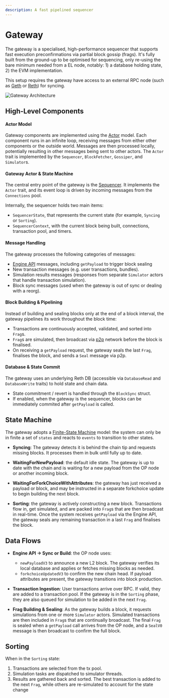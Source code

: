 ```yaml
---
description: A fast pipelined sequencer
---
```


# Gateway

The gateway is a specialised, high-performance sequencer that supports fast execution preconfirmations via partial block gossip (frags). It's fully built from the ground-up to be optimised for sequencing, only re-using the bare minimum needed from a EL node, notably: 1) a database holding state, 2) the EVM implementation.

This setup requires the gateway have access to an external RPC node (such as [Geth](https://github.com/ethereum/go-ethereum) or [Reth](https://github.com/paradigmxyz/reth)) for syncing.

![Gateway Architecture](/img/architecture.png)

## High-Level Components

#### Actor Model

Gateway components are implemented using the [Actor](https://en.wikipedia.org/wiki/Actor_model) model.
Each component runs in an infinite loop, receiving messages from either other components or the outside world. Messages are then processed locally, potentially resulting in other messages being sent to other actors. The `Actor` trait is implemented by the `Sequencer`, `BlockFetcher`, `Gossiper`, and `Simulator`s.

#### Gateway Actor & State Machine

The central entry point of the gateway is the [Sequencer](https://github.com/gattaca-com/based-op/blob/main/based/crates/sequencer/src/lib.rs#L59). It implements the `Actor` trait, and its event loop is driven by incoming messages from the `Connections` pool.  

Internally, the sequencer holds two main items:
- `SequencerState`, that represents the current state (for example, `Syncing` or `Sorting`).
- `SequencerContext`, with the current block being built, connections, transaction pool, and timers.

#### Message Handling

The gateway processes the following categories of messages:
- [Engine API](https://specs.optimism.io/protocol/exec-engine.html) messages, including `getPayload` to trigger block sealing
- New transaction messages (e.g. user transactions, bundles).
- Simulation results messages (responses from separate `Simulator` actors that handle transaction simulation).
- Block sync messages (used when the gateway is out of sync or dealing with a reorg).

#### Block Building & Pipelining

Instead of building and sealing blocks only at the end of a block interval, the gateway pipelines its work throughout the block time:
- Transactions are continuously accepted, validated, and sorted into `Frag`s.
- `Frag`s are simulated, then broadcast via [p2p](/architecture/p2p) network before the block is finalised.
- On receiving a `getPayload` request, the gateway seals the last `Frag`, finalises the block, and sends a `Seal` message via p2p.

#### Database & State Commit
   The gateway uses an underlying Reth DB (accessible via `DatabaseRead` and `DatabaseWrite` traits) to hold state and chain data.
   - State commitment / revert is handled through the `BlockSync` struct.
   - If enabled, when the gateway is the sequencer, blocks can be immediately commited after `getPayload` is called.

## State Machine
The gateway adopts a [Finite-State Machine](https://en.wikipedia.org/wiki/Finite-state_machine) model: the system can only be in finite a set of `states` and reacts to `events` to transition to other states.

- **Syncing**: The gateway detects it is behind the chain tip and requests missing blocks. It processes them in bulk until fully up to date.

- **WaitingForNewPayload**: the default idle state. The gateway is up to date with the chain and is waiting for a new payload from the OP node or another incoming block.

- **WaitingForForkChoiceWithAttributes**: the gateway has just received a payload or block, and may be instructed in a separate forkchoice update to begin building the next block.

- **Sorting**: the gateway is actively constructing a new block. Transactions flow in, get simulated, and are packed into `Frag`s that are then broadcast in real-time. Once the system receives `getPayload` via the Engine API, the gateway seals any remaining transaction in a last `Frag` and finalises the block.

## Data Flows

- **Engine API → Sync or Build**: the OP node uses:
   - `newPayloadV3` to announce a new L2 block. The gateway verifies its local database and applies or fetches missing blocks as needed.
   - `forkchoiceUpdatedV3` to confirm the new chain head. If payload attributes are present, the gateway transitions into block production.

- **Transaction Ingestion**: User transactions arrive over RPC. If valid, they are added to a transaction pool. If the gateway is in the `Sorting` phase, they are also queued for simulation to be added in the next `Frag`.

- **Frag Building & Sealing**: As the gateway builds a block, it requests simulations from one or more `Simulator` actors. Simulated transactions are then included in `Frag`s that are continually broadcast. The final `Frag` is sealed when a `getPayload` call arrives from the OP node, and a `SealV0` message is then broadcast to confirm the full block.

## Sorting

When in the `Sorting` state:
1. Transactions are selected from the tx pool.  
2. Simulation tasks are dispatched to simulator threads.  
3. Results are gathered back and sorted. The best transaction is added to the next `Frag`, while others are re-simulated to account for the state change

